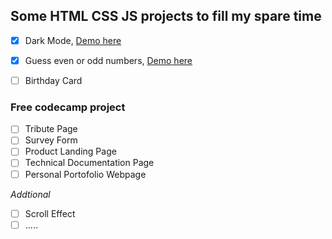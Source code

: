 ## Some HTML CSS JS projects to fill my spare time
<!-- dont forget to put some link to project -->
- [x] Dark Mode, [Demo here](https://codepen.io/frdmn12/pen/NWdwGwg)
- [x] Guess even or odd numbers, [Demo here](https://codepen.io/frdmn12/pen/PoWOyvY)
- [ ] Birthday Card


### Free codecamp project
- [ ] Tribute Page
- [ ] Survey Form
- [ ] Product Landing Page
- [ ] Technical Documentation Page
- [ ] Personal Portofolio Webpage

_Addtional_
- [ ] Scroll Effect
- [ ] .....
